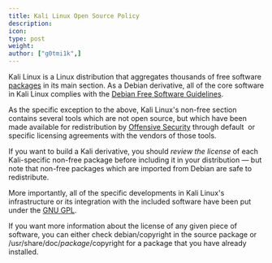 ```yaml
---
title: Kali Linux Open Source Policy
description:
icon:
type: post
weight:
author: ["g0tmi1k",]
---
```


Kali Linux is a Linux distribution that aggregates thousands of free software [packages](https://pkg.kali.org/) in its main section. As a Debian derivative, all of the core software in Kali Linux complies with the [Debian Free Software Guidelines](https://www.debian.org/social_contract#guidelines).

As the specific exception to the above, Kali Linux's non-free section contains several tools which are not open source, but which have been made available for redistribution by [Offensive Security](https://www.offensive-security.com/) through default  or specific licensing agreements with the vendors of those tools.

If you want to build a Kali derivative, you should _review the license_ of each Kali-specific non-free package before including it in your distribution — but note that non-free packages which are imported from Debian are safe to redistribute.

More importantly, all of the specific developments in Kali Linux's infrastructure or its integration with the included software have been put under the [GNU GPL](http://www.gnu.org/licenses/gpl.html).

If you want more information about the license of any given piece of software, you can either check debian/copyright in the source package or /usr/share/doc/_package_/copyright for a package that you have already installed.
